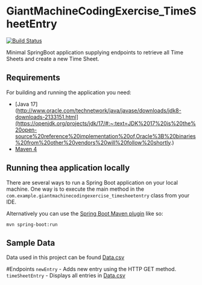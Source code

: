 # GiantMachineCodingExercise_TimeSheetEntry

[![Build Status](https://app.travis-ci.com/AndrewAlleyne/GiantMachineCodingExercise_TimeSheetEntry.svg?branch=master)](https://app.travis-ci.com/AndrewAlleyne/GiantMachineCodingExercise_TimeSheetEntry)

Minimal SpringBoot application supplying endpoints to retrieve all Time Sheets and create a new Time Sheet. 


## Requirements
For building and running the application you need:

- [Java 17](http://www.oracle.com/technetwork/java/javase/downloads/jdk8-downloads-2133151.html](https://openjdk.org/projects/jdk/17/#:~:text=JDK%2017%20is%20the%20open-source%20reference%20implementation%20of,Oracle%3B%20binaries%20from%20other%20vendors%20will%20follow%20shortly.)
- [Maven 4](https://maven.apache.org)

## Running thea application locally
There are several ways to run a Spring Boot application on your local machine. One way is to execute the main method in the  `com.example.giantmachinecodingexercise_timesheetentry`  class from your IDE.

Alternatively you can use the [Spring Boot Maven plugin](https://docs.spring.io/spring-boot/docs/current/reference/html/build-tool-plugins-maven-plugin.html) like so:

```shell
mvn spring-boot:run
```
## Sample Data
Data used in this project can be found [Data.csv](https://github.com/AndrewAlleyne/GiantMachineCodingExercise_TimeSheetEntry/blob/master/src/main/resources/file.csv)

#Endpoints
`newEntry` - Adds new entry using the HTTP GET method. 
`timeSheetEntry` - Displays all entries in  [Data.csv](https://github.com/AndrewAlleyne/GiantMachineCodingExercise_TimeSheetEntry/blob/master/src/main/resources/file.csv)
